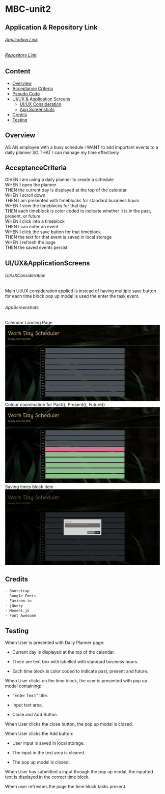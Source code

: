 # MBC-unit2

## Application & Repository Link

###### [Application Link](https://suji-gith.github.io/MBC-Assignments/Assignment-5/dayPlanner.html)

###### [Repository Link](https://github.com/Suji-GitH/MBC-Assignments/tree/master/Assignment-5)

## Content
- [Overview](#Overview)
- [Acceptance Criteria](#AcceptanceCriteria)
- [Pseudo Code](#PseudoCode)
- [UI/UX & Application Screens](#UI/UX&ApplicationScreens)
    - [UI/UX Consideration](#UI/UXConsideration)
    - [App Screenshots](#AppScreenshots)
- [Credits](#Credits)
- [Testing](#Testing)

## Overview

AS AN employee with a busy schedule
I WANT to add important events to a daily planner
SO THAT I can manage my time effectively

## AcceptanceCriteria

GIVEN I am using a daily planner to create a schedule <br>
WHEN I open the planner <br>
THEN the current day is displayed at the top of the calendar <br>
WHEN I scroll down <br>
THEN I am presented with timeblocks for standard business hours <br>
WHEN I view the timeblocks for that day <br>
THEN each timeblock is color coded to indicate whether it is in the past, present, or future <br>
WHEN I click into a timeblock <br>
THEN I can enter an event <br>
WHEN I click the save button for that timeblock <br>
THEN the text for that event is saved in local storage <br>
WHEN I refresh the page <br>
THEN the saved events persist <br>

## UI/UX&ApplicationScreens

###### UI/UXConsideration

Main UI/UX consideration applied is instead of having multiple save button for each time block pop up modal is used the enter the task event. 

###### AppScreenshots

Calendar Landing Page
<img src = "../Assignment-5/assets/img/Screenshots/Calendar-Landing-Page.jpg">
Colour coordination for Past(), Present(), Future()
<img src = "../Assignment-5/assets/img/Screenshots/Past-Present-Future.jpg">
Saving times block item
<img src = "../Assignment-5/assets/img/Screenshots/Modal-Popup.jpg">

## Credits

    - Bootstrap
    - Google Fonts
    - Favicon.io 
    - jQuery
    - Moment.js 
    - Font Awesome

## Testing

When User is presented with Daily Planner page:

- Current day is displayed at the top of the calendar.

- There are text box with labelled with standard business hours.

- Each time block is color coded to indicate past, present and future. 

When User clicks on the time block, the user is presented with pop up modal containing:

- "Enter Text:" title.

- Input text area. 

- Close and Add Button. 

When User clicks the close button, the pop up modal is closed. 

When User clicks the Add button:

- User input is saved in local storage. 

- The input in the text area is cleared.

- The pop up modal is closed. 

When User has submitted a input through the pop up modal, the inputted text is displayed in the correct time block. 

When user refreshes the page the time block tasks present.
    
